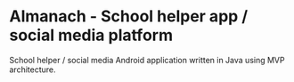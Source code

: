 # Almanach - School helper app / social media platform #

School helper / social media Android application written in Java using MVP architecture.
